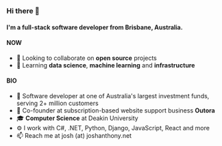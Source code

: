### Hi there 👋

#### I'm a full-stack software developer from Brisbane, Australia.

#### NOW

- 💬 Looking to collaborate on **open source** projects
- 🌱 Learning **data science**, **machine learning** and **infrastructure**

#### BIO

- 🏢 Software developer at one of Australia's largest investment funds, serving 2+ million customers
- 🚀 Co-founder at subscription-based website support business **Outora**
- 🎓 **Computer Science** at Deakin University
- ⚙️ I work with C#, .NET, Python, Django, JavaScript, React and more
- 📫 Reach me at josh (at) joshanthony.net
